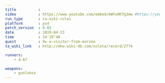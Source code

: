 ```yaml
---
title          :
video          : https://www.youtube.com/embed/6WYsHKTg3mw #https://youtu.be/6WYsHKTg3mw
run_type       : ta-wiki-rules
platform       : ps4
patch_version  : 6.02
date           : 2019-04-23
time           : 14'18"48
quest          : 9★-a-visitor-from-eorzea
ta_wiki_link   : http://mhw.wiki-db.com/solota/record/2774

runners:
    - d-67

weapons:
    - gunlance
---
```

